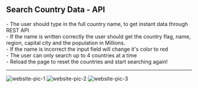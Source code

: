 <h2>Search Country Data - API</h2>
- The user should type in the full country name, to get instant data through REST API <br> 
- If the name is written correctly the user should get the country flag, name, region, capital city and the population in Millions. <br>
- If the name is incorrect the input field will change it's color to red  <br>
- The user can only search up to 4 countries at a time <br>
- Reload the page to reset the countries and start searching again!


<hr>
<img src="https://i.postimg.cc/C5vDhJVH/scd.png" alt="website-pic-1"/>
<img src="https://i.postimg.cc/KvR37P2w/scd1.png" alt="website-pic-2" />
<img src="https://i.postimg.cc/9fVfkT6W/scd2.png" alt="website-pic-3" />
</hr>
